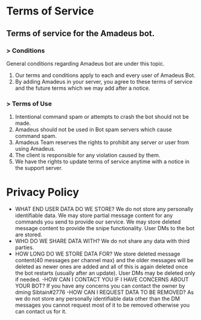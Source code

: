 # Terms of Service
## Terms of service for the Amadeus bot.

### > Conditions
General conditions regarding Amadeus bot are under this topic.

1. Our terms and conditions apply to each and every user of Amadeus Bot.
2. By adding Amadeus in your server, you agree to these terms of service and the future terms which we may add after a notice.
   
### > Terms of Use
1. Intentional command spam or attempts to crash the bot should not be made.
2. Amadeus should not be used in Bot spam servers which cause command spam.
3. Amadeus Team reserves the rights to prohibit any server or user from using Amadeus.
4. The client is responsible for any violation caused by them.
5. We have the rights to update terms of service anytime with a notice in the support server.

# Privacy Policy

- WHAT END USER DATA DO WE STORE?
We do not store any personally identifiable data.
We may store partial message content for any commands you send to provide our service.
We may store deleted message content to provide the snipe functionality.
User DMs to the bot are stored.
- WHO DO WE SHARE DATA WITH?
We do not share any data with third parties.
- HOW LONG DO WE STORE DATA FOR?
We store deleted message content(40 messages per channel max) and the older messages will be deleted as newer ones are added and all of this is again deleted once the bot restarts (usually after an update).
User DMs may be deleted only if needed.
-HOW CAN I CONTACT YOU IF I HAVE CONCERNS ABOUT YOUR BOT?
If you have any concerns you can contact the owner by dming Sibtain#2776
-HOW CAN I REQUEST DATA TO BE REMOVED?
As we do not store any personally identifiable data other than the DM messages you cannot request most of it to be removed otherwise you can contact us for it.

   